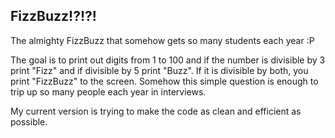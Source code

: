 FizzBuzz!?!?!
-------------
The almighty FizzBuzz that somehow gets so many students each year :P

The goal is to print out digits from 1 to 100 and if the number is divisible by 3 print "Fizz" and if divisible by 5 print "Buzz". If it is divisible by both, you print "FizzBuzz" to the screen. Somehow this simple question is enough to trip up so many people each year in interviews.

My current version is trying to make the code as clean and efficient as possible.
